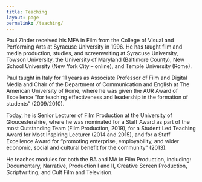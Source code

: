```yaml
---
title: Teaching
layout: page
permalink: /teaching/
---
```


Paul Zinder received his MFA in Film from the College of Visual and Performing Arts at Syracuse University in 1996.  He has taught film and media production, studies, and screenwriting at Syracuse University, Towson University, the University of Maryland (Baltimore County), New School University (New York City – online), and Temple University (Rome).

Paul taught in Italy for 11 years as Associate Professor of Film and Digital Media and Chair of the Department of Communication and English at The American University of Rome, where he was given the AUR Award of Excellence “for teaching effectiveness and leadership in the formation of students” (2009/2010).

Today, he is Senior Lecturer of Film Production at the University of Gloucestershire, where he was nominated for a Staff Award as part of the most Outstanding Team (Film Production, 2019), for a Student Led Teaching Award for Most Inspiring Lecturer (2014 and 2015), and for a Staff Excellence Award for “promoting enterprise, employability, and wider economic, social and cultural benefit for the community” (2013).

He teaches modules for both the BA and MA in Film Production, including: Documentary, Narrative, Production I and II, Creative Screen Production, Scriptwriting, and Cult Film and Television.
